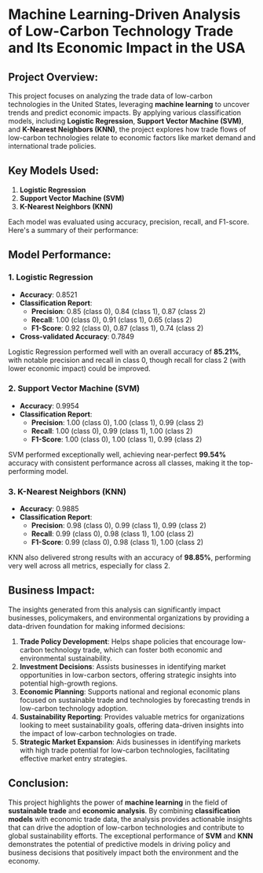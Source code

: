 # Machine Learning-Driven Analysis of Low-Carbon Technology Trade and Its Economic Impact in the USA

## Project Overview:
This project focuses on analyzing the trade data of low-carbon technologies in the United States, leveraging **machine learning** to uncover trends and predict economic impacts. By applying various classification models, including **Logistic Regression**, **Support Vector Machine (SVM)**, and **K-Nearest Neighbors (KNN)**, the project explores how trade flows of low-carbon technologies relate to economic factors like market demand and international trade policies.

## Key Models Used:
1. **Logistic Regression**
2. **Support Vector Machine (SVM)**
3. **K-Nearest Neighbors (KNN)**

Each model was evaluated using accuracy, precision, recall, and F1-score. Here's a summary of their performance:

## Model Performance:

### **1. Logistic Regression**
- **Accuracy**: 0.8521
- **Classification Report**:
  - **Precision**: 0.85 (class 0), 0.84 (class 1), 0.87 (class 2)
  - **Recall**: 1.00 (class 0), 0.91 (class 1), 0.65 (class 2)
  - **F1-Score**: 0.92 (class 0), 0.87 (class 1), 0.74 (class 2)
- **Cross-validated Accuracy**: 0.7849

Logistic Regression performed well with an overall accuracy of **85.21%**, with notable precision and recall in class 0, though recall for class 2 (with lower economic impact) could be improved.

### **2. Support Vector Machine (SVM)**
- **Accuracy**: 0.9954
- **Classification Report**:
  - **Precision**: 1.00 (class 0), 1.00 (class 1), 0.99 (class 2)
  - **Recall**: 1.00 (class 0), 0.99 (class 1), 1.00 (class 2)
  - **F1-Score**: 1.00 (class 0), 1.00 (class 1), 0.99 (class 2)

SVM performed exceptionally well, achieving near-perfect **99.54%** accuracy with consistent performance across all classes, making it the top-performing model.

### **3. K-Nearest Neighbors (KNN)**
- **Accuracy**: 0.9885
- **Classification Report**:
  - **Precision**: 0.98 (class 0), 0.99 (class 1), 0.99 (class 2)
  - **Recall**: 0.99 (class 0), 0.98 (class 1), 1.00 (class 2)
  - **F1-Score**: 0.99 (class 0), 0.98 (class 1), 1.00 (class 2)

KNN also delivered strong results with an accuracy of **98.85%**, performing very well across all metrics, especially for class 2.

## Business Impact:

The insights generated from this analysis can significantly impact businesses, policymakers, and environmental organizations by providing a data-driven foundation for making informed decisions:

1. **Trade Policy Development**: Helps shape policies that encourage low-carbon technology trade, which can foster both economic and environmental sustainability.
2. **Investment Decisions**: Assists businesses in identifying market opportunities in low-carbon sectors, offering strategic insights into potential high-growth regions.
3. **Economic Planning**: Supports national and regional economic plans focused on sustainable trade and technologies by forecasting trends in low-carbon technology adoption.
4. **Sustainability Reporting**: Provides valuable metrics for organizations looking to meet sustainability goals, offering data-driven insights into the impact of low-carbon technologies on trade.
5. **Strategic Market Expansion**: Aids businesses in identifying markets with high trade potential for low-carbon technologies, facilitating effective market entry strategies.

## Conclusion:
This project highlights the power of **machine learning** in the field of **sustainable trade** and **economic analysis**. By combining **classification models** with economic trade data, the analysis provides actionable insights that can drive the adoption of low-carbon technologies and contribute to global sustainability efforts. The exceptional performance of **SVM** and **KNN** demonstrates the potential of predictive models in driving policy and business decisions that positively impact both the environment and the economy.
